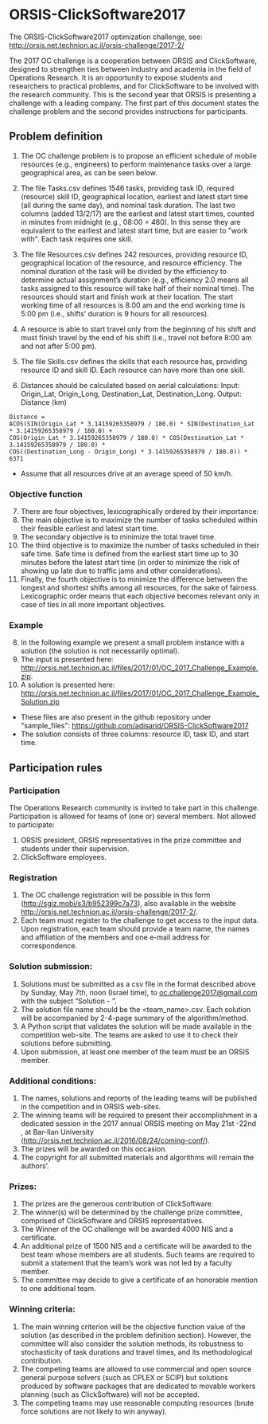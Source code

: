 # ORSIS-ClickSoftware2017
The ORSIS-ClickSoftware2017 optimization challenge, see: 
http://orsis.net.technion.ac.il/orsis-challenge/2017-2/

The 2017 OC challenge is a cooperation between ORSIS and ClickSoftware, designed to strengthen ties between industry and academia in the field of Operations Research. It is an opportunity to expose students and researchers to practical problems, and for ClickSoftware to be involved with the research community. This is the second year that ORSIS is presenting a challenge with a leading company. 
The first part of this document states the challenge problem and the second provides instructions for participants.

## Problem definition

1. The OC challenge problem is to propose an efficient schedule of mobile resources (e.g., engineers) to perform maintenance tasks over a large geographical area, as can be seen below. 

2. The file Tasks.csv defines 1546 tasks, providing task ID, required (resource) skill ID, geographical location, earliest and latest start time (all during the same day), and nominal task duration. The last two columns (added 13/2/17) are the earliest and latest start times, counted in minutes from midnight (e.g., 08:00 = 480). In this sense they are equivalent to the earliest and latest start time, but are easier to "work with". Each task requires one skill. 

3. The file Resources.csv defines 242 resources, providing resource ID, geographical location of the resource, and resource efficiency. The nominal duration of the task will be divided by the efficiency to determine actual assignment’s duration (e.g., efficiency 2.0 means all tasks assigned to this resource will take half of their nominal time). The resources should start and finish work at their location. The start working time of all resources is 8:00 am and the end working time is 5:00 pm (i.e., shifts’ duration is 9 hours for all resources). 

4. A resource is able to start travel only from the beginning of his shift and must finish travel by the end of his shift (i.e., travel not before 8:00 am and not after 5:00 pm).

5. The file Skills.csv defines the skills that each resource has, providing resource ID and skill ID. Each resource can have more than one skill.

6. Distances should be calculated based on aerial calculations:
Input: Origin_Lat, Origin_Long, Destination_Lat, Destination_Long.
Output: Distance (km)
```
Distance = 
ACOS(SIN(Origin_Lat * 3.14159265358979 / 180.0) * SIN(Destination_Lat * 3.14159265358979 / 180.0) + 
COS(Origin_Lat * 3.14159265358979 / 180.0) * COS(Destination_Lat * 3.14159265358979 / 180.0) * 
COS((Destination_Long - Origin_Long) * 3.14159265358979 / 180.0)) * 6371
```
* Assume that all resources drive at an average speed of 50 km/h. 

### Objective function

7. There are four objectives, lexicographically ordered by their importance:
  1. The main objective is to maximize the number of tasks scheduled within their feasible earliest and latest start time. 
  2. The secondary objective is to minimize the total travel time.
  3. The third objective is to maximize the number of tasks scheduled in their safe time. Safe time is defined from the earliest start time up to 30 minutes before the latest start time (in order to minimize the risk of showing up late due to traffic jams and other considerations).
  4. Finally, the fourth objective is to minimize the difference between the longest and shortest shifts among all resources, for the sake of fairness. 
Lexicographic order means that each objective becomes relevant only in case of ties in all more important objectives.  

### Example

8. In the following example we present a small problem instance with a solution (the solution is not necessarily optimal).  
  1. The input is presented here: http://orsis.net.technion.ac.il/files/2017/01/OC_2017_Challenge_Example.zip.
  2. A solution is presented here: http://orsis.net.technion.ac.il/files/2017/01/OC_2017_Challenge_Example_Solution.zip 
  * These files are also present in the github repository under "sample_files": https://github.com/adisarid/ORSIS-ClickSoftware2017
  * The solution consists of three columns: resource ID, task ID, and start time.

## Participation rules

### Participation 
The Operations Research community is invited to take part in this challenge. Participation is allowed for teams of (one or) several members. 
Not allowed to participate:  
1. ORSIS president, ORSIS representatives in the prize committee and students under their supervision. 
2. ClickSoftware employees. 

### Registration 
1. The OC challenge registration will be possible in this form (http://sgiz.mobi/s3/b952399c7a73), also available in the website http://orsis.net.technion.ac.il/orsis-challenge/2017-2/. 
2. Each team must register to the challenge to get access to the input data. Upon registration, each team should provide a team name, the names and affiliation of the members and one e-mail address for correspondence. 

### Solution submission: 
1. Solutions must be submitted as a csv file in the format described above by Sunday, May 7th, noon (Israel time), to oc.challenge2017@gmail.com with the subject “Solution - <Team name>”.  
2. The solution file name should be the <team_name>.csv. Each solution will be accompanied by 2-4-page summary of the algorithm/method. 
3. A Python script that validates the solution will be made available in the competition web-site. The teams are asked to use it to check their solutions before submitting.
4. Upon submission, at least one member of the team must be an ORSIS member. 

### Additional conditions:
1. The names, solutions and reports of the leading teams will be published in the competition and in ORSIS web-sites.  
2. The winning teams will be required to present their accomplishment in a dedicated session in the 2017 annual ORSIS meeting on May 21st -22nd , at Bar-Ilan University (http://orsis.net.technion.ac.il/2016/08/24/coming-conf/). 
3. The prizes will be awarded on this occasion. 
4. The copyright for all submitted materials and algorithms will remain the authors’. 

### Prizes: 
1. The prizes are the generous contribution of ClickSoftware. 
2. The winner(s) will be determined by the challenge prize committee, comprised of ClickSoftware and ORSIS representatives.  
3. The Winner of the OC challenge will be awarded 4000 NIS and a certificate. 	  
4. An additional prize of 1500 NIS and a certificate will be awarded to the best team whose members are all students. Such teams are required to submit a statement that the team’s work was not led by a faculty member. 
5. The committee may decide to give a certificate of an honorable mention to one additional team. 

### Winning criteria: 
1. The main winning criterion will be the objective function value of the solution (as described in the problem definition section). However, the committee will also consider the solution methods, its robustness to stochasticity of task durations and travel times, and its methodological contribution. 
2. The competing teams are allowed to use commercial and open source general purpose solvers (such as CPLEX or SCIP) but solutions produced by software packages that are dedicated to movable workers planning (such as ClickSoftware) will not be accepted. 
3. The competing teams may use reasonable computing resources (brute force solutions are not likely to win anyway). 

